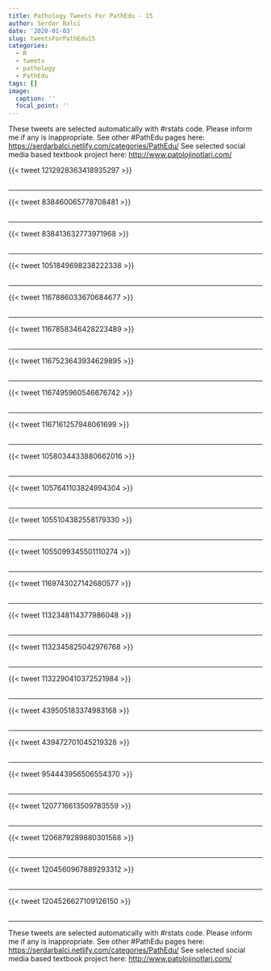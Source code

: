 ```yaml
---
title: Pathology Tweets For PathEdu - 15
author: Serdar Balci
date: '2020-01-03'
slug: tweetsForPathEdu15
categories:
  - R
  - tweets
  - pathology
  - PathEdu
tags: []
image:
  caption: ''
  focal_point: ''
---
```



These tweets are selected automatically with #rstats code. Please inform me if any is inappropriate.
See other #PathEdu pages here: https://serdarbalci.netlify.com/categories/PathEdu/ 
See selected social media based textbook project here: http://www.patolojinotlari.com/

{{< tweet 1212928363418935297 >}}
<br>
<br>
<hr>
{{< tweet 838460065778708481 >}}
<br>
<br>
<hr>
{{< tweet 838413632773971968 >}}
<br>
<br>
<hr>
{{< tweet 1051849698238222338 >}}
<br>
<br>
<hr>
{{< tweet 1167886033670684677 >}}
<br>
<br>
<hr>
{{< tweet 1167858346428223489 >}}
<br>
<br>
<hr>
{{< tweet 1167523643934629895 >}}
<br>
<br>
<hr>
{{< tweet 1167495960546676742 >}}
<br>
<br>
<hr>
{{< tweet 1167161257948061699 >}}
<br>
<br>
<hr>
{{< tweet 1058034433880662016 >}}
<br>
<br>
<hr>
{{< tweet 1057641103824994304 >}}
<br>
<br>
<hr>
{{< tweet 1055104382558179330 >}}
<br>
<br>
<hr>
{{< tweet 1055099345501110274 >}}
<br>
<br>
<hr>
{{< tweet 1169743027142680577 >}}
<br>
<br>
<hr>
{{< tweet 1132348114377986048 >}}
<br>
<br>
<hr>
{{< tweet 1132345825042976768 >}}
<br>
<br>
<hr>
{{< tweet 1132290410372521984 >}}
<br>
<br>
<hr>
{{< tweet 439505183374983168 >}}
<br>
<br>
<hr>
{{< tweet 439472701045219328 >}}
<br>
<br>
<hr>
{{< tweet 954443956506554370 >}}
<br>
<br>
<hr>
{{< tweet 1207716613509783559 >}}
<br>
<br>
<hr>
{{< tweet 1206879289880301568 >}}
<br>
<br>
<hr>
{{< tweet 1204560967889293312 >}}
<br>
<br>
<hr>
{{< tweet 1204526627109126150 >}}
<br>
<br>
<hr>


These tweets are selected automatically with #rstats code. Please inform me if any is inappropriate.
See other #PathEdu pages here: https://serdarbalci.netlify.com/categories/PathEdu/ 
See selected social media based textbook project here: http://www.patolojinotlari.com/
